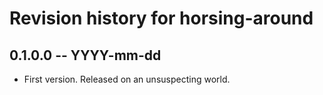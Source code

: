 # Revision history for horsing-around

## 0.1.0.0 -- YYYY-mm-dd

* First version. Released on an unsuspecting world.

